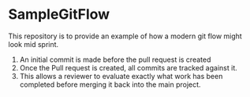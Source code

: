 # SampleGitFlow
This repository is to provide an example of how a modern git flow might look mid sprint.

1. An initial commit is made before the pull request is created
2. Once the Pull request is created, all commits are tracked against it.
3. This allows a reviewer to evaluate exactly what work has been completed before merging it back into the main project.
